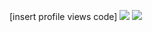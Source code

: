 [insert profile views code]
![](https://file.garden/Zlc_rlwZaj3gLlZ-/Screenshot_20240625-125208_Pinterest.jpg)
![](https://file.garden/Zlc_rlwZaj3gLlZ-/Screenshot_20240626-193251_Chrome.jpg)

